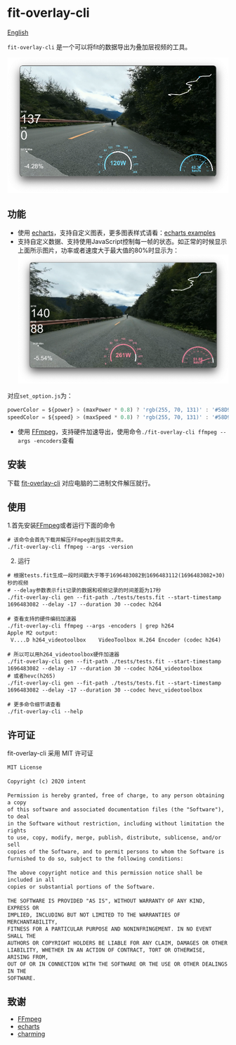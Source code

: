 # fit-overlay-cli

[English](./README.md)

`fit-overlay-cli` 是一个可以将fit的数据导出为叠加层视频的工具。

![normal](./imgs/normal.png)

## 功能

- 使用 [echarts](https://github.com/apache/echarts)，支持自定义图表，更多图表样式请看：[echarts examples](https://echarts.apache.org/examples/zh/index.html)
- 支持自定义数据、支持使用JavaScript控制每一帧的状态。如正常的时候显示上面所示图片，功率或者速度大于最大值的80%时显示为：
![80](./imgs/80.png)

对应`set_option.js`为：
```javascript
powerColor = ${power} > (maxPower * 0.8) ? 'rgb(255, 70, 131)' : '#58D9F9';
speedColor = ${speed} > (maxSpeed * 0.8) ? 'rgb(255, 70, 131)' : '#58D9F9';
```

- 使用 [FFmpeg](https://github.com/FFmpeg/FFmpeg)，支持硬件加速导出，使用命令`./fit-overlay-cli ffmpeg --args -encoders`查看

## 安装

下载 [fit-overlay-cli](https://github.com/zzyandzzy/fit-overlay-cli/releases) 对应电脑的二进制文件解压就行。

## 使用


1.首先安装[FFmpeg](https://github.com/FFmpeg/FFmpeg)或者运行下面的命令

```shell
# 该命令会首先下载并解压FFmpeg到当前文件夹。
./fit-overlay-cli ffmpeg --args -version
```

2. 运行

```shell
# 根据tests.fit生成一段时间戳大于等于1696483082到1696483112(1696483082+30)秒的视频
# --delay参数表示fit记录的数据和视频记录的时间差距为17秒
./fit-overlay-cli gen --fit-path ./tests/tests.fit --start-timestamp 1696483082 --delay -17 --duration 30 --codec h264

# 查看支持的硬件编码加速器
./fit-overlay-cli ffmpeg --args -encoders | grep h264
Apple M2 output:
 V....D h264_videotoolbox    VideoToolbox H.264 Encoder (codec h264)

# 所以可以用h264_videotoolbox硬件加速器
./fit-overlay-cli gen --fit-path ./tests/tests.fit --start-timestamp 1696483082 --delay -17 --duration 30 --codec h264_videotoolbox
# 或者hevc(h265)
./fit-overlay-cli gen --fit-path ./tests/tests.fit --start-timestamp 1696483082 --delay -17 --duration 30 --codec hevc_videotoolbox

# 更多命令细节请查看
./fit-overlay-cli --help
```

## 许可证

fit-overlay-cli 采用 MIT 许可证

```text
MIT License

Copyright (c) 2020 intent

Permission is hereby granted, free of charge, to any person obtaining a copy
of this software and associated documentation files (the "Software"), to deal
in the Software without restriction, including without limitation the rights
to use, copy, modify, merge, publish, distribute, sublicense, and/or sell
copies of the Software, and to permit persons to whom the Software is
furnished to do so, subject to the following conditions:

The above copyright notice and this permission notice shall be included in all
copies or substantial portions of the Software.

THE SOFTWARE IS PROVIDED "AS IS", WITHOUT WARRANTY OF ANY KIND, EXPRESS OR
IMPLIED, INCLUDING BUT NOT LIMITED TO THE WARRANTIES OF MERCHANTABILITY,
FITNESS FOR A PARTICULAR PURPOSE AND NONINFRINGEMENT. IN NO EVENT SHALL THE
AUTHORS OR COPYRIGHT HOLDERS BE LIABLE FOR ANY CLAIM, DAMAGES OR OTHER
LIABILITY, WHETHER IN AN ACTION OF CONTRACT, TORT OR OTHERWISE, ARISING FROM,
OUT OF OR IN CONNECTION WITH THE SOFTWARE OR THE USE OR OTHER DEALINGS IN THE
SOFTWARE.
```

## 致谢

- [FFmpeg](https://github.com/FFmpeg/FFmpeg)
- [echarts](https://github.com/apache/echarts)
- [charming](https://github.com/yuankunzhang/charming)

